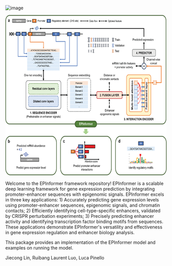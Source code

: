 ![image](https://github.com/JasonLinjc/EPInformer/assets/43600523/7454f7fc-6fe1-4bf3-ab25-fd70a98d3e6c)<p align="center">
  <img height="500" src="images/EPInformer.png">
</p>

Welcome to the EPInformer framework repository! EPInformer is a scalable deep learning framework for gene expression prediction by integrating promoter-enhancer sequences with epigenomic signals. EPInformer excels in three key applications: 1) Accurately predicting gene expression levels using promoter-enhancer sequences, epigenomic signals, and chromatin contacts; 2) Efficiently identifying cell-type-specific enhancers, validated by CRISPR perturbation experiments; 3) Precisely predicting enhancer activity and identifying transcription factor binding motifs from sequences. These applications demonstrate EPInformer's versatility and effectiveness in gene expression regulation and enhancer biology analysis.

This package provides an implementation of the EPInformer model and examples on
running the model.

Jiecong Lin, Ruibang Laurent Luo, Luca Pinello
